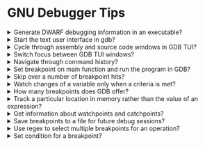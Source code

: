 # GNU Debugger Tips

<details>
<summary>Generate DWARF debugging information in an executable?</summary>

> To debug with `gdb`, compile with `-g`.
> This generates *DWARF* information, which is used by the debugger to understand what the program is doing.
>
> ```sh
> gcc -g -o program source.c
> ``````
>
> Use `-O` to compile with optimizations, but this can adversely affect the debug experience i.e. `-O` and `-g` are orthogonal and independent.
> To get a reasonable level of performance and a good debug experience, use `-Og`.
> And to get an even better debug experience, use `-g3` rather than just `-g`.
>
> ```sh
> gcc -g3 -Og -o program source.c
> ``````
>
> > You can use the readelf utility to look at the debug info.

> Origin: 1

> References:
---
</details>

<details>
<summary>Start the text user interface in gdb?</summary>

> TUI (Text User Interface) mode allows you to see the context of what you’re debugging!
>
> ```sh
> gdb -tui ./executable
> ``````
>
> You can also type `layout src` to switch to the TUI mode.
>
> ```gdb
> layout src
> ``````
>
> The shortcut `ctrl–x+a` will also start the TUI.
>
> `ctrl+l` to redraw the screen reset in TUI mode.

> Origin: 2

> References:
---
</details>

<details>
<summary>Cycle through assembly and source code windows in GDB TUI?</summary>

> `ctrl-x+2`

> Origin: 3

> References:
---
</details>

<details>
<summary>Switch focus between GDB TUI windows?</summary>

> ```gdb
> (gdb) focus src
> (gdb) focus cmd
> ``````

> Origin: 3

> References:
---
</details>

<details>
<summary>Navigate through command history?</summary>

> - `ctrl-p` for previous commands
> - `ctrl-n` for next commands

> Origin: 3

> References:
---
</details>

<details>
<summary>Set breakpoint on main function and run the program in GDB?</summary>

> Use `start` to put temporary breakpoint on main and then run the program or
> `starti` to stop at the very first instruction of the program.

> Origin: 4

> References:
---
</details>

<details>
<summary>Skip over a number of breakpoint hits?</summary>

> To ignore the next 10000000 times that breakpoint 1 is hit.
>
> ```gdb
> (gdb) ignore 1 10000000
> (gdb) info break 1
> breakpoint already hit 1000 times
> (gdb) ignore 1 999
> (gdb) run
> ``````

> Origin:
> - 5
> - 6

> References:
---
</details>

<details>
<summary>Watch changes of a variable only when a criteria is met?</summary>

> `(gdb) watch foo[90].number if bar[90].number == 255`

> Origin: 7

> References:
---
</details>

<details>
<summary>How many breakpoints does GDB offer?</summary>

> 1. Hardware watchpoints: `watch foo`
> 2. Software watchpoints: `watch $rax`
> 3. Location watchpoints: `watch -l foo`
> 4. Read-only watchpoint: `rwatch foo`
> 5. Access watchpoints: `awatch foo`

> Origin: 7

> References:
---
</details>

<details>
<summary>Track a particular location in memory rather than the value of an expression?</summary>

> ```gdb
> (gdb) watch -l expression
> ``````
>
> Convinience variables also work nicely with location watchpoints:
>
> ```gdb
> (gdb) print * __errno_location()
> $2 = 0
> (gdb) watch -l $2
> ``````

> Origins:
> - 9
> - 10

> References:
---
</details>

<details>
<summary>Get information about watchpoints and catchpoints?</summary>

> ```gdb
> (gdb) info breakpoints
> ``````

> Origin: 13

> References:
---
</details>

<details>
<summary>Save breakpoints to a file for future debug sessions?</summary>

> ```gdb
> (gdb) save breakpoints
> ``````

> Origin: 13

> References:
---
</details>

<details>
<summary>Use regex to select multiple breakpoints for an operation?</summary>

> ```gdb
> (gdb) rbreak std::sto[ifd]
> ``````

> Origin: 14

> References:
---
</details>

<details>
<summary>Set condition for a breakpoint?</summary>

> ```gdb
> (gdb) condition 3 e == 42
> (gdb) break func(long) if e == 42
> ``````

> Origin: 15

> References:
---
</details>

